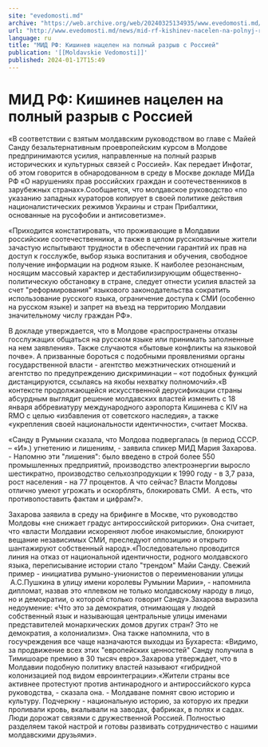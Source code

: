 ```yaml
---
site: "evedomosti.md"
archive: "https://web.archive.org/web/20240325134935/www.evedomosti.md/news/mid-rf-kishinev-nacelen-na-polnyj-razryv-s-rossiej"
url: "http://www.evedomosti.md/news/mid-rf-kishinev-nacelen-na-polnyj-razryv-s-rossiej"
language: ru
title: "МИД РФ: Кишинев нацелен на полный разрыв с Россией"
publication: '[[Moldavskie Vedomosti]]'
published: 2024-01-17T15:49
---
```


# МИД РФ: Кишинев нацелен на полный разрыв с Россией

«В соответствии с взятым молдавским руководством во главе с Майей Санду безальтернативным проевропейским курсом в Молдове предпринимаются усилия, направленные на полный разрыв исторических и культурных связей с Россией». Как передает Инфотаг, об этом говорится в обнародованном в среду в Москве докладе МИДа РФ «О нарушениях прав российских граждан и соотечественников в зарубежных странах».Сообщается, что молдавское руководство «по указанию западных кураторов копирует в своей политике действия националистических режимов Украины и стран Прибалтики, основанные на русофобии и антисоветизме».

«Приходится констатировать, что проживающие в Молдавии российские соотечественники, а также в целом русскоязычные жители зачастую испытывают трудности в обеспечении гарантий их прав на доступ к госслужбе, выбор языка воспитания и обучения, свободное получение информации на родном языке. К наиболее резонансным, носящим массовый характер и дестабилизирующим общественно-политическую обстановку в стране, следует отнести усилия властей за счет "реформирования" языкового законодательства сократить использование русского языка, ограничение доступа к СМИ (особенно на русском языке) и запрет на въезд на территорию Молдавии значительному числу граждан РФ».

В докладе утверждается, что в Молдове «распространены отказы госслужащих общаться на русском языке или принимать заполненные на нем заявления». Также случаются «бытовые конфликты на языковой почве». А призванные бороться с подобными проявлениями органы государственной власти - агентство межэтнических отношений и агентство по предупреждению дискриминации – «от подобных функций дистанцируются, ссылаясь на якобы нехватку полномочий».«В контексте продолжающейся искусственной дерусификации страны абсурдным выглядит решение молдавских властей изменить с 18 января аббревиатуру международного аэропорта Кишинева с KIV на RMO с целью «избавления от советского наследия», а также «укрепления своей национальности идентичности», считает Москва.

«Санду в Румынии сказала, что Молдова подвергалась (в период СССР. – «И».) угнетению и лишениям, - заявила спикер МИД Мария Захарова. - Напомню эти "лишения": было введено в строй более 550 промышленных предприятий, производство электроэнергии выросло шестикратно, производство сельхозпродукции к 1990 году - в 3,7 раза, рост населения - на 77 процентов. А что сейчас? Власти Молдовы отлично умеют угрожать и оскорблять, блокировать СМИ.  А есть, что противопоставить фактам и цифрам?».

Захарова заявила в среду на брифинге в Москве, что руководство Молдовы «не снижает градус антироссийской риторики». Она считает, что «власти Молдавии искореняют любое инакомыслие, блокируют вещание независимых СМИ, преследуют оппозицию и открыто шантажируют собственный народ».«Последовательно проводится линия на отказ от национальной идентичности, родного молдавского языка, переписывание истории стало "трендом" Майи Санду. Свежий пример - инициатива румыно-унионистов о переименовании улицы  А.С.Пушкина в улицу имени королевы Румынии Марии», - напомнила дипломат, назвав это «плевком не только молдавскому народу в лицо, но и демократии, о которой столько говорит Санду».Захарова выразила недоумение: «Что это за демократия, отнимающая у людей собственный язык и называющая центральные улицы именами представителей монархических домов других стран? Это не демократия, а колониализм». Она также напомнила, что в госучреждения все чаще назначаются выходцы из Бухареста: «Видимо, за продвижение всех этих "европейских ценностей" Санду получила в Тимишоаре премию в 30 тысяч евро».Захарова утверждает, что в Молдавии подобную политику властей называют «гибридной колонизацией под видом евроинтеграции».«Жители страны все активнее протестуют против антинародного и антироссийского курса руководства, - сказала она. - Молдаване помнят свою историю и культуру. Подчеркну - национальную историю, за которую их предки проливали кровь, вкалывали на заводах, фабриках, в полях и садах. Люди дорожат связями с дружественной Россией. Полностью разделяем такой настрой и готовы развивать сотрудничество с нашими молдавскими друзьями».